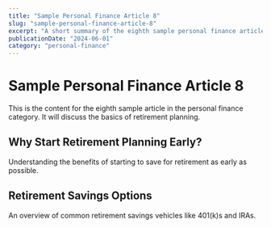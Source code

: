 ```yaml
---
title: "Sample Personal Finance Article 8"
slug: "sample-personal-finance-article-8"
excerpt: "A short summary of the eighth sample personal finance article."
publicationDate: "2024-06-01"
category: "personal-finance"
---
```


# Sample Personal Finance Article 8

This is the content for the eighth sample article in the personal finance category. It will discuss the basics of retirement planning.

## Why Start Retirement Planning Early?

Understanding the benefits of starting to save for retirement as early as possible.

## Retirement Savings Options

An overview of common retirement savings vehicles like 401(k)s and IRAs.